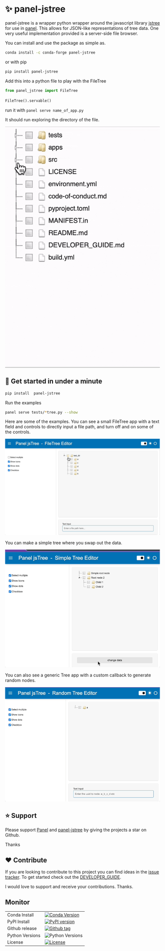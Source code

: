 # ✨ panel-jstree

panel-jstree is a wrapper python wrapper around the javascript library [jstree](https://www.jstree.com) for use in [panel](https://panel.holoviz.org/). This allows for JSON-like representations of tree data. One very useful implementation provided is a server-side file browser.

You can install and use the package as simple as.

```bash
conda install -c conda-forge panel-jstree
```

or with pip

```bash
pip install panel-jstree
```

Add this into a python file to play with the FileTree

```python
from panel_jstree import FileTree

FileTree().servable()
```

run it with `panel serve name_of_app.py`

It should run exploring the directory of the file.

![Project Intro](https://raw.githubusercontent.com/madeline-scyphers/panel-jstree/main/assets/videos/project-intro.gif)

## 🚀 Get started in under a minute

```bash
pip install  panel-jstree
```

Run the examples

```bash
panel serve tests/*tree.py --show
```

Here are some of the examples. You can see a small FileTree app with a text field and controls to directly input a file path, and turn off and on some of the controls.

![FileTree App Example](https://raw.githubusercontent.com/madeline-scyphers/panel-jstree/main/assets/videos/file-tree.gif)

You can make a simple tree where you swap out the data.

![Simple Tree App Example](https://raw.githubusercontent.com/madeline-scyphers/panel-jstree/main/assets/videos/simple_tree.gif)

You can also see a generic Tree app with a custom callback to generate random nodes.

![Random Tree App Example](https://raw.githubusercontent.com/madeline-scyphers/panel-jstree/main/assets/videos/random-tree.gif)


## ⭐ Support

Please support [Panel](https://panel.holoviz.org) and
[panel-jstree](https://github.com/madeline-scyphers/panel-jstree) by giving the projects a star on Github.

Thanks

## ❤️ Contribute

If you are looking to contribute to this project you can find ideas in the [issue tracker](https://github.com/madeline-scyphers/panel-jstree/issues). To get started check out the [DEVELOPER_GUIDE](DEVELOPER_GUIDE.md).

I would love to support and receive your contributions. Thanks.

## Monitor

|                 |                                                                                                                                                                         |
|-----------------|-------------------------------------------------------------------------------------------------------------------------------------------------------------------------|
| Conda Install   | [![Conda Version](https://anaconda.org/conda-forge/panel-jstree/badges/version.svg)](https://anaconda.org/conda-forge/panel-jstree)                                     |
| PyPI Install    | [![PyPI version](https://badge.fury.io/py/panel-jstree.svg)](https://pypi.org/project/panel-jstree)                                                                     |
| Github release  | [![Github tag](https://img.shields.io/github/v/tag/madeline-scyphers/panel-jstree.svg?label=tag&colorB=11ccbb)](https://github.com/madeline-scyphers/panel-jstree/tags) |
| Python Versions | ![Python Versions](https://img.shields.io/badge/python-3.8%20%7C%203.9%20%7C%203.10-blue)                                                                               |
| License         | [![License](https://img.shields.io/badge/License-MIT%202.0-blue.svg)](https://opensource.org/licenses/MIT)                                                              |
